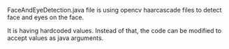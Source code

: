 FaceAndEyeDetection.java file is using opencv haarcascade files to detect face and eyes on the face.

It is having hardcoded values. Instead of that, the code can be modified to accept values as java arguments.